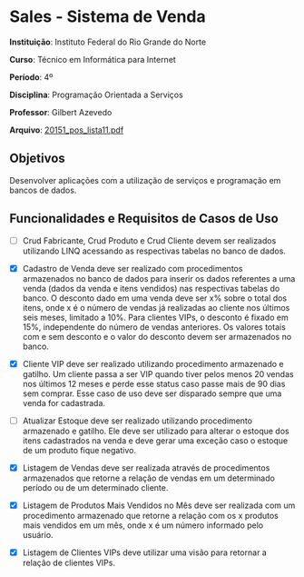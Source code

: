 # Sales - Sistema de Venda

**Instituição**: Instituto Federal do Rio Grande do Norte

**Curso**: Técnico em Informática para Internet

**Período**: 4º

**Disciplina**: Programação Orientada a Serviços

**Professor**: Gilbert Azevedo

**Arquivo**: [20151_pos_lista11.pdf](http://diatinf.ifrn.edu.br/antigo/lib/exe/fetch.php?media=corpodocente:gilbert:20151_pos_lista11.pdf)

## Objetivos

Desenvolver aplicações com a utilização de serviços e programação em bancos de dados. 

## Funcionalidades e Requisitos de Casos de Uso

- [ ] Crud Fabricante, Crud Produto e Crud Cliente devem ser realizados utilizando LINQ acessando as respectivas tabelas no banco de dados. 

- [x] Cadastro  de  Venda  deve  ser  realizado  com  procedimentos  armazenados  no  banco  de  dados  para  inserir  os dados referentes a uma venda (dados da venda e itens vendidos) nas respectivas tabelas do banco. O desconto dado em uma venda deve ser x% sobre o total dos itens, onde x é o número de vendas já realizadas ao cliente nos últimos seis meses, limitado a 10%. Para clientes VIPs, o desconto é fixado em 15%, independente do  número  de  vendas  anteriores.  Os  valores  totais  com  e  sem  desconto  e  o  valor  do  desconto  devem  ser armazenados no banco. 

- [x] Cliente  VIP  deve  ser  realizado  utilizando  procedimento  armazenado  e  gatilho.  Um  cliente  passa  a  ser  VIP quando tiver pelos menos 20 vendas nos últimos 12 meses e perde esse status caso passe mais de 90 dias sem comprar. Esse caso de uso deve ser disparado sempre que uma venda for cadastrada. 

- [ ] Atualizar Estoque deve ser realizado utilizando procedimento armazenado e gatilho. Ele deve ser utilizado para alterar o estoque dos itens cadastrados na venda e deve gerar uma exceção caso o estoque de um produto fique negativo. 

- [x] Listagem  de  Vendas  deve  ser  realizada  através  de  procedimentos  armazenados  que  retorne  a  relação  de vendas em um determinado período ou de um determinado cliente. 

- [x] Listagem  de  Produtos  Mais  Vendidos  no  Mês  deve  ser  realizada  com  um  procedimento  armazenado  que retorne a relação com os x produtos mais vendidos em um mês, onde x é um número informado pelo usuário. 

- [x] Listagem de Clientes VIPs deve utilizar uma visão para retornar a relação de clientes VIPs. 
